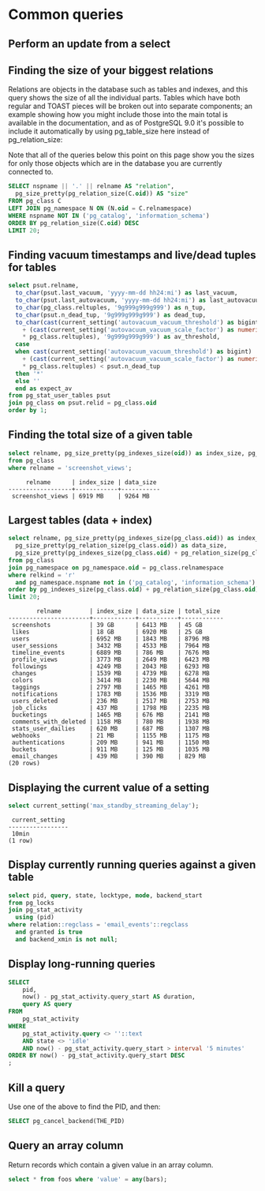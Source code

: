 # Common queries

## Perform an update from a select

## Finding the size of your biggest relations

Relations are objects in the database such as tables and indexes, and this query shows the size of all the individual parts. Tables which have both regular and TOAST pieces will be broken out into separate components; an example showing how you might include those into the main total is available in the documentation, and as of PostgreSQL 9.0 it's possible to include it automatically by using pg\_table\_size here instead of pg\_relation\_size:

Note that all of the queries below this point on this page show you the sizes for only those objects which are in the database you are currently connected to.

```sql
SELECT nspname || '.' || relname AS "relation",
  pg_size_pretty(pg_relation_size(C.oid)) AS "size"
FROM pg_class C
LEFT JOIN pg_namespace N ON (N.oid = C.relnamespace)
WHERE nspname NOT IN ('pg_catalog', 'information_schema')
ORDER BY pg_relation_size(C.oid) DESC
LIMIT 20;
```

## Finding vacuum timestamps and live/dead tuples for tables

```sql
select psut.relname,
  to_char(psut.last_vacuum, 'yyyy-mm-dd hh24:mi') as last_vacuum,
  to_char(psut.last_autovacuum, 'yyyy-mm-dd hh24:mi') as last_autovacuum,
  to_char(pg_class.reltuples, '9g999g999g999') as n_tup,
  to_char(psut.n_dead_tup, '9g999g999g999') as dead_tup,
  to_char(cast(current_setting('autovacuum_vacuum_threshold') as bigint)
    + (cast(current_setting('autovacuum_vacuum_scale_factor') as numeric)
    * pg_class.reltuples), '9g999g999g999') as av_threshold,
  case
  when cast(current_setting('autovacuum_vacuum_threshold') as bigint)
    + (cast(current_setting('autovacuum_vacuum_scale_factor') as numeric)
    * pg_class.reltuples) < psut.n_dead_tup
  then '*'
  else ''
  end as expect_av
from pg_stat_user_tables psut
join pg_class on psut.relid = pg_class.oid
order by 1;
```

## Finding the total size of a given table

```sql
select relname, pg_size_pretty(pg_indexes_size(oid)) as index_size, pg_size_pretty(pg_relation_size(oid)) as data_size
from pg_class
where relname = 'screenshot_views';
```

```text
     relname      | index_size | data_size
------------------+------------+-----------
 screenshot_views | 6919 MB    | 9264 MB
```

## Largest tables \(data + index\)

```sql
select relname, pg_size_pretty(pg_indexes_size(pg_class.oid)) as index_size,
  pg_size_pretty(pg_relation_size(pg_class.oid)) as data_size,
  pg_size_pretty(pg_indexes_size(pg_class.oid) + pg_relation_size(pg_class.oid)) as total_size 
from pg_class 
join pg_namespace on pg_namespace.oid = pg_class.relnamespace 
where relkind = 'r'
  and pg_namespace.nspname not in ('pg_catalog', 'information_schema') 
order by pg_indexes_size(pg_class.oid) + pg_relation_size(pg_class.oid) desc 
limit 20; 
```

```text
        relname        | index_size | data_size | total_size 
-----------------------+------------+-----------+------------
 screenshots           | 39 GB      | 6413 MB   | 45 GB
 likes                 | 18 GB      | 6920 MB   | 25 GB
 users                 | 6952 MB    | 1843 MB   | 8796 MB
 user_sessions         | 3432 MB    | 4533 MB   | 7964 MB
 timeline_events       | 6889 MB    | 786 MB    | 7676 MB
 profile_views         | 3773 MB    | 2649 MB   | 6423 MB
 followings            | 4249 MB    | 2043 MB   | 6293 MB
 changes               | 1539 MB    | 4739 MB   | 6278 MB
 colors                | 3414 MB    | 2230 MB   | 5644 MB
 taggings              | 2797 MB    | 1465 MB   | 4261 MB
 notifications         | 1783 MB    | 1536 MB   | 3319 MB
 users_deleted         | 236 MB     | 2517 MB   | 2753 MB
 job_clicks            | 437 MB     | 1798 MB   | 2235 MB
 bucketings            | 1465 MB    | 676 MB    | 2141 MB
 comments_with_deleted | 1158 MB    | 780 MB    | 1938 MB
 stats_user_dailies    | 620 MB     | 687 MB    | 1307 MB
 webhooks              | 21 MB      | 1155 MB   | 1175 MB
 authentications       | 209 MB     | 941 MB    | 1150 MB
 buckets               | 911 MB     | 125 MB    | 1035 MB
 email_changes         | 439 MB     | 390 MB    | 829 MB
(20 rows)
```

## Displaying the current value of a setting

```sql
select current_setting('max_standby_streaming_delay');
```

```text
 current_setting 
-----------------
 10min
(1 row)
```

## Display currently running queries against a given table

```sql
select pid, query, state, locktype, mode, backend_start
from pg_locks
join pg_stat_activity
  using (pid)
where relation::regclass = 'email_events'::regclass
  and granted is true
  and backend_xmin is not null;
```

## Display long-running queries

```sql
SELECT
	pid,
	now() - pg_stat_activity.query_start AS duration,
	query AS query
FROM
	pg_stat_activity
WHERE
	pg_stat_activity.query <> ''::text
	AND state <> 'idle'
	AND now() - pg_stat_activity.query_start > interval '5 minutes'
ORDER BY now() - pg_stat_activity.query_start DESC
;
```

## Kill a query

Use one of the above to find the PID, and then:

```sql
SELECT pg_cancel_backend(THE_PID)
```

## Query an array column

Return records which contain a given value in an array column.

```sql
select * from foos where 'value' = any(bars);
```

